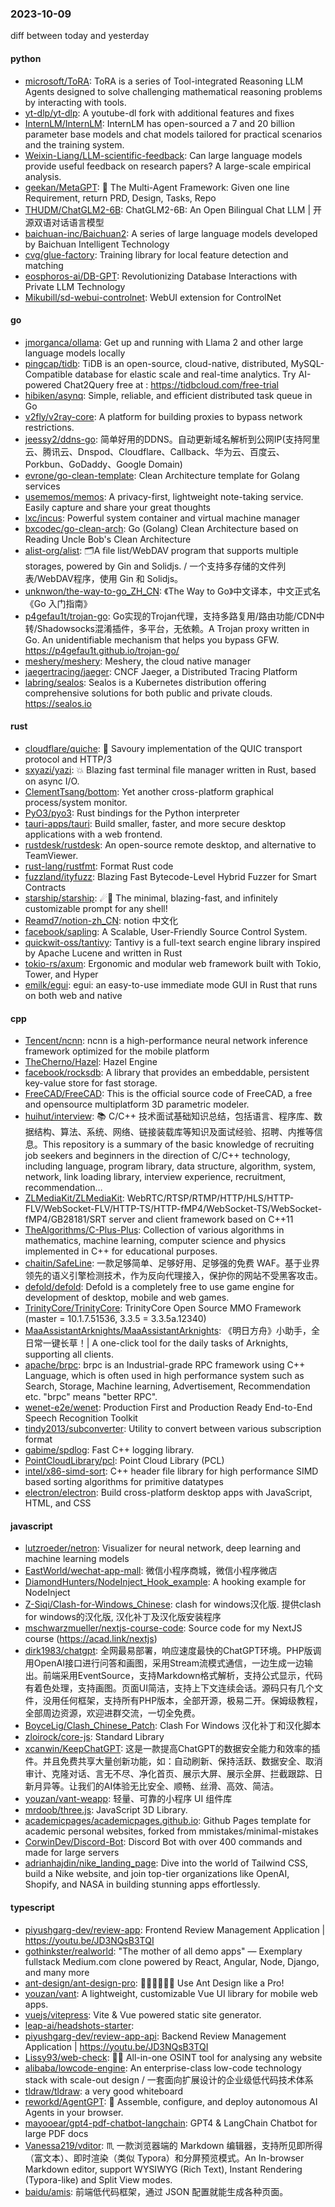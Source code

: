 ### 2023-10-09
diff between today and yesterday

#### python
* [microsoft/ToRA](https://github.com/microsoft/ToRA): ToRA is a series of Tool-integrated Reasoning LLM Agents designed to solve challenging mathematical reasoning problems by interacting with tools.
* [yt-dlp/yt-dlp](https://github.com/yt-dlp/yt-dlp): A youtube-dl fork with additional features and fixes
* [InternLM/InternLM](https://github.com/InternLM/InternLM): InternLM has open-sourced a 7 and 20 billion parameter base models and chat models tailored for practical scenarios and the training system.
* [Weixin-Liang/LLM-scientific-feedback](https://github.com/Weixin-Liang/LLM-scientific-feedback): Can large language models provide useful feedback on research papers? A large-scale empirical analysis.
* [geekan/MetaGPT](https://github.com/geekan/MetaGPT): 🌟 The Multi-Agent Framework: Given one line Requirement, return PRD, Design, Tasks, Repo
* [THUDM/ChatGLM2-6B](https://github.com/THUDM/ChatGLM2-6B): ChatGLM2-6B: An Open Bilingual Chat LLM | 开源双语对话语言模型
* [baichuan-inc/Baichuan2](https://github.com/baichuan-inc/Baichuan2): A series of large language models developed by Baichuan Intelligent Technology
* [cvg/glue-factory](https://github.com/cvg/glue-factory): Training library for local feature detection and matching
* [eosphoros-ai/DB-GPT](https://github.com/eosphoros-ai/DB-GPT): Revolutionizing Database Interactions with Private LLM Technology
* [Mikubill/sd-webui-controlnet](https://github.com/Mikubill/sd-webui-controlnet): WebUI extension for ControlNet

#### go
* [jmorganca/ollama](https://github.com/jmorganca/ollama): Get up and running with Llama 2 and other large language models locally
* [pingcap/tidb](https://github.com/pingcap/tidb): TiDB is an open-source, cloud-native, distributed, MySQL-Compatible database for elastic scale and real-time analytics. Try AI-powered Chat2Query free at : https://tidbcloud.com/free-trial
* [hibiken/asynq](https://github.com/hibiken/asynq): Simple, reliable, and efficient distributed task queue in Go
* [v2fly/v2ray-core](https://github.com/v2fly/v2ray-core): A platform for building proxies to bypass network restrictions.
* [jeessy2/ddns-go](https://github.com/jeessy2/ddns-go): 简单好用的DDNS。自动更新域名解析到公网IP(支持阿里云、腾讯云、Dnspod、Cloudflare、Callback、华为云、百度云、Porkbun、GoDaddy、Google Domain)
* [evrone/go-clean-template](https://github.com/evrone/go-clean-template): Clean Architecture template for Golang services
* [usememos/memos](https://github.com/usememos/memos): A privacy-first, lightweight note-taking service. Easily capture and share your great thoughts
* [lxc/incus](https://github.com/lxc/incus): Powerful system container and virtual machine manager
* [bxcodec/go-clean-arch](https://github.com/bxcodec/go-clean-arch): Go (Golang) Clean Architecture based on Reading Uncle Bob's Clean Architecture
* [alist-org/alist](https://github.com/alist-org/alist): 🗂️A file list/WebDAV program that supports multiple storages, powered by Gin and Solidjs. / 一个支持多存储的文件列表/WebDAV程序，使用 Gin 和 Solidjs。
* [unknwon/the-way-to-go_ZH_CN](https://github.com/unknwon/the-way-to-go_ZH_CN): 《The Way to Go》中文译本，中文正式名《Go 入门指南》
* [p4gefau1t/trojan-go](https://github.com/p4gefau1t/trojan-go): Go实现的Trojan代理，支持多路复用/路由功能/CDN中转/Shadowsocks混淆插件，多平台，无依赖。A Trojan proxy written in Go. An unidentifiable mechanism that helps you bypass GFW. https://p4gefau1t.github.io/trojan-go/
* [meshery/meshery](https://github.com/meshery/meshery): Meshery, the cloud native manager
* [jaegertracing/jaeger](https://github.com/jaegertracing/jaeger): CNCF Jaeger, a Distributed Tracing Platform
* [labring/sealos](https://github.com/labring/sealos): Sealos is a Kubernetes distribution offering comprehensive solutions for both public and private clouds. https://sealos.io

#### rust
* [cloudflare/quiche](https://github.com/cloudflare/quiche): 🥧 Savoury implementation of the QUIC transport protocol and HTTP/3
* [sxyazi/yazi](https://github.com/sxyazi/yazi): 💥 Blazing fast terminal file manager written in Rust, based on async I/O.
* [ClementTsang/bottom](https://github.com/ClementTsang/bottom): Yet another cross-platform graphical process/system monitor.
* [PyO3/pyo3](https://github.com/PyO3/pyo3): Rust bindings for the Python interpreter
* [tauri-apps/tauri](https://github.com/tauri-apps/tauri): Build smaller, faster, and more secure desktop applications with a web frontend.
* [rustdesk/rustdesk](https://github.com/rustdesk/rustdesk): An open-source remote desktop, and alternative to TeamViewer.
* [rust-lang/rustfmt](https://github.com/rust-lang/rustfmt): Format Rust code
* [fuzzland/ityfuzz](https://github.com/fuzzland/ityfuzz): Blazing Fast Bytecode-Level Hybrid Fuzzer for Smart Contracts
* [starship/starship](https://github.com/starship/starship): ☄🌌️ The minimal, blazing-fast, and infinitely customizable prompt for any shell!
* [Reamd7/notion-zh_CN](https://github.com/Reamd7/notion-zh_CN): notion 中文化
* [facebook/sapling](https://github.com/facebook/sapling): A Scalable, User-Friendly Source Control System.
* [quickwit-oss/tantivy](https://github.com/quickwit-oss/tantivy): Tantivy is a full-text search engine library inspired by Apache Lucene and written in Rust
* [tokio-rs/axum](https://github.com/tokio-rs/axum): Ergonomic and modular web framework built with Tokio, Tower, and Hyper
* [emilk/egui](https://github.com/emilk/egui): egui: an easy-to-use immediate mode GUI in Rust that runs on both web and native

#### cpp
* [Tencent/ncnn](https://github.com/Tencent/ncnn): ncnn is a high-performance neural network inference framework optimized for the mobile platform
* [TheCherno/Hazel](https://github.com/TheCherno/Hazel): Hazel Engine
* [facebook/rocksdb](https://github.com/facebook/rocksdb): A library that provides an embeddable, persistent key-value store for fast storage.
* [FreeCAD/FreeCAD](https://github.com/FreeCAD/FreeCAD): This is the official source code of FreeCAD, a free and opensource multiplatform 3D parametric modeler.
* [huihut/interview](https://github.com/huihut/interview): 📚 C/C++ 技术面试基础知识总结，包括语言、程序库、数据结构、算法、系统、网络、链接装载库等知识及面试经验、招聘、内推等信息。This repository is a summary of the basic knowledge of recruiting job seekers and beginners in the direction of C/C++ technology, including language, program library, data structure, algorithm, system, network, link loading library, interview experience, recruitment, recommendation…
* [ZLMediaKit/ZLMediaKit](https://github.com/ZLMediaKit/ZLMediaKit): WebRTC/RTSP/RTMP/HTTP/HLS/HTTP-FLV/WebSocket-FLV/HTTP-TS/HTTP-fMP4/WebSocket-TS/WebSocket-fMP4/GB28181/SRT server and client framework based on C++11
* [TheAlgorithms/C-Plus-Plus](https://github.com/TheAlgorithms/C-Plus-Plus): Collection of various algorithms in mathematics, machine learning, computer science and physics implemented in C++ for educational purposes.
* [chaitin/SafeLine](https://github.com/chaitin/SafeLine): 一款足够简单、足够好用、足够强的免费 WAF。基于业界领先的语义引擎检测技术，作为反向代理接入，保护你的网站不受黑客攻击。
* [defold/defold](https://github.com/defold/defold): Defold is a completely free to use game engine for development of desktop, mobile and web games.
* [TrinityCore/TrinityCore](https://github.com/TrinityCore/TrinityCore): TrinityCore Open Source MMO Framework (master = 10.1.7.51536, 3.3.5 = 3.3.5a.12340)
* [MaaAssistantArknights/MaaAssistantArknights](https://github.com/MaaAssistantArknights/MaaAssistantArknights): 《明日方舟》小助手，全日常一键长草！| A one-click tool for the daily tasks of Arknights, supporting all clients.
* [apache/brpc](https://github.com/apache/brpc): brpc is an Industrial-grade RPC framework using C++ Language, which is often used in high performance system such as Search, Storage, Machine learning, Advertisement, Recommendation etc. "brpc" means "better RPC".
* [wenet-e2e/wenet](https://github.com/wenet-e2e/wenet): Production First and Production Ready End-to-End Speech Recognition Toolkit
* [tindy2013/subconverter](https://github.com/tindy2013/subconverter): Utility to convert between various subscription format
* [gabime/spdlog](https://github.com/gabime/spdlog): Fast C++ logging library.
* [PointCloudLibrary/pcl](https://github.com/PointCloudLibrary/pcl): Point Cloud Library (PCL)
* [intel/x86-simd-sort](https://github.com/intel/x86-simd-sort): C++ header file library for high performance SIMD based sorting algorithms for primitive datatypes
* [electron/electron](https://github.com/electron/electron): Build cross-platform desktop apps with JavaScript, HTML, and CSS

#### javascript
* [lutzroeder/netron](https://github.com/lutzroeder/netron): Visualizer for neural network, deep learning and machine learning models
* [EastWorld/wechat-app-mall](https://github.com/EastWorld/wechat-app-mall): 微信小程序商城，微信小程序微店
* [DiamondHunters/NodeInject_Hook_example](https://github.com/DiamondHunters/NodeInject_Hook_example): A hooking example for NodeInject
* [Z-Siqi/Clash-for-Windows_Chinese](https://github.com/Z-Siqi/Clash-for-Windows_Chinese): clash for windows汉化版. 提供clash for windows的汉化版, 汉化补丁及汉化版安装程序
* [mschwarzmueller/nextjs-course-code](https://github.com/mschwarzmueller/nextjs-course-code): Source code for my NextJS course (https://acad.link/nextjs)
* [dirk1983/chatgpt](https://github.com/dirk1983/chatgpt): 全网最易部署，响应速度最快的ChatGPT环境。PHP版调用OpenAI接口进行问答和画图，采用Stream流模式通信，一边生成一边输出。前端采用EventSource，支持Markdown格式解析，支持公式显示，代码有着色处理，支持画图。页面UI简洁，支持上下文连续会话。源码只有几个文件，没用任何框架，支持所有PHP版本，全部开源，极易二开。保姆级教程，全部周边资源，欢迎进群交流，一切全免费。
* [BoyceLig/Clash_Chinese_Patch](https://github.com/BoyceLig/Clash_Chinese_Patch): Clash For Windows 汉化补丁和汉化脚本
* [zloirock/core-js](https://github.com/zloirock/core-js): Standard Library
* [xcanwin/KeepChatGPT](https://github.com/xcanwin/KeepChatGPT): 这是一款提高ChatGPT的数据安全能力和效率的插件。并且免费共享大量创新功能，如：自动刷新、保持活跃、数据安全、取消审计、克隆对话、言无不尽、净化首页、展示大屏、展示全屏、拦截跟踪、日新月异等。让我们的AI体验无比安全、顺畅、丝滑、高效、简洁。
* [youzan/vant-weapp](https://github.com/youzan/vant-weapp): 轻量、可靠的小程序 UI 组件库
* [mrdoob/three.js](https://github.com/mrdoob/three.js): JavaScript 3D Library.
* [academicpages/academicpages.github.io](https://github.com/academicpages/academicpages.github.io): Github Pages template for academic personal websites, forked from mmistakes/minimal-mistakes
* [CorwinDev/Discord-Bot](https://github.com/CorwinDev/Discord-Bot): Discord Bot with over 400 commands and made for large servers
* [adrianhajdin/nike_landing_page](https://github.com/adrianhajdin/nike_landing_page): Dive into the world of Tailwind CSS, build a Nike website, and join top-tier organizations like OpenAI, Shopify, and NASA in building stunning apps effortlessly.

#### typescript
* [piyushgarg-dev/review-app](https://github.com/piyushgarg-dev/review-app): Frontend Review Management Application | https://youtu.be/JD3NQsB3TQI
* [gothinkster/realworld](https://github.com/gothinkster/realworld): "The mother of all demo apps" — Exemplary fullstack Medium.com clone powered by React, Angular, Node, Django, and many more
* [ant-design/ant-design-pro](https://github.com/ant-design/ant-design-pro): 👨🏻‍💻👩🏻‍💻 Use Ant Design like a Pro!
* [youzan/vant](https://github.com/youzan/vant): A lightweight, customizable Vue UI library for mobile web apps.
* [vuejs/vitepress](https://github.com/vuejs/vitepress): Vite & Vue powered static site generator.
* [leap-ai/headshots-starter](https://github.com/leap-ai/headshots-starter): 
* [piyushgarg-dev/review-app-api](https://github.com/piyushgarg-dev/review-app-api): Backend Review Management Application | https://youtu.be/JD3NQsB3TQI
* [Lissy93/web-check](https://github.com/Lissy93/web-check): 🕵️‍♂️ All-in-one OSINT tool for analysing any website
* [alibaba/lowcode-engine](https://github.com/alibaba/lowcode-engine): An enterprise-class low-code technology stack with scale-out design / 一套面向扩展设计的企业级低代码技术体系
* [tldraw/tldraw](https://github.com/tldraw/tldraw): a very good whiteboard
* [reworkd/AgentGPT](https://github.com/reworkd/AgentGPT): 🤖 Assemble, configure, and deploy autonomous AI Agents in your browser.
* [mayooear/gpt4-pdf-chatbot-langchain](https://github.com/mayooear/gpt4-pdf-chatbot-langchain): GPT4 & LangChain Chatbot for large PDF docs
* [Vanessa219/vditor](https://github.com/Vanessa219/vditor): ♏ 一款浏览器端的 Markdown 编辑器，支持所见即所得（富文本）、即时渲染（类似 Typora）和分屏预览模式。An In-browser Markdown editor, support WYSIWYG (Rich Text), Instant Rendering (Typora-like) and Split View modes.
* [baidu/amis](https://github.com/baidu/amis): 前端低代码框架，通过 JSON 配置就能生成各种页面。
